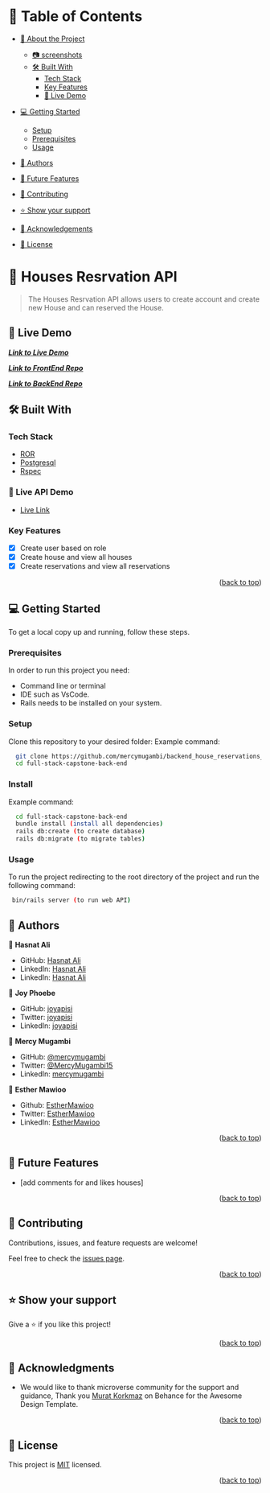 <a name="readme-top"></a>

# 📗 Table of Contents

- [📖 About the Project](#about-project)
  - [:camera: screenshots](#screenshots)
  - [🛠 Built With](#built-with)
    - [Tech Stack](#tech-stack)
    - [Key Features](#key-features)
    - [🚀 Live Demo](#live-demo)
- [💻 Getting Started](#getting-started)
  - [Setup](#setup)
  - [Prerequisites](#prerequisites)
  - [Usage](#usage)
- [👥 Authors](#authors)
- [🔭 Future Features](#future-features)
- [🤝 Contributing](#contributing)
- [⭐️ Show your support](#support)
- [🙏 Acknowledgements](#acknowledgements)

- [📝 License](#license)

# 🏥 Houses Resrvation API <a name="about-project"></a>

> The Houses Resrvation API allows users to create account and create new House and can reserved the House.

## 🚀 Live Demo <a name="live-demo"></a>

***[Link to Live Demo](https://houses-reservation-frontend-git-dev-hasnatking1947-gmailcom.vercel.app/homepage)***

***[Link to FrontEnd Repo](https://github.com/hasnatali1947/Houses_reservation-frontend)***

***[Link to BackEnd Repo](https://github.com/hasnatali1947/houses_reservation_backend)***

## 🛠 Built With <a name="built-with"></a>

### Tech Stack <a name="tech-stack"></a>

- <a href="https://www.ruby-lang.org/es/">ROR</a>
- <a href="https://www.postgresql.org/">Postgresql</a>
- <a href="https://rspec.info/">Rspec</a>

### :rocket: Live API Demo <a name="live-demo"></a>

  - <a href="">Live Link</a>

### Key Features <a name="key-features"></a>

- [x] Create user based on role
- [x] Create house and view all houses
- [x] Create reservations and view all reservations

<p align="right">(<a href="#readme-top">back to top</a>)</p>

## 💻 Getting Started <a name="getting-started"></a>

To get a local copy up and running, follow these steps.

### Prerequisites

In order to run this project you need:

- Command line or terminal
- IDE such as VsCode.
- Rails needs to be installed on your system.

### Setup

Clone this repository to your desired folder:
Example command:

```sh
  git clone https://github.com/mercymugambi/backend_house_reservations_rails_app.git
  cd full-stack-capstone-back-end

```

### Install

Example command:

```sh
  cd full-stack-capstone-back-end
  bundle install (install all dependencies)
  rails db:create (to create database)
  rails db:migrate (to migrate tables)

```

### Usage

To run the project redirecting to the root directory of the project and run the following command:

```sh
 bin/rails server (to run web API)

```

## 👥 Authors <a name="authors"></a>

👤 **Hasnat Ali**

- GitHub: [Hasnat Ali](https://github.com/hasnatali1947)
- LinkedIn: [Hasnat Ali](https://www.linkedin.com/in/hasnattali/)
- LinkedIn: [Hasnat Ali](https://twitter.com/hasnatking1947)
  
👥 **Joy Phoebe**

- GitHub: [joyapisi](https://github.com/joyapisi)
- Twitter: [joyapisi](https://twitter.com/joyphoebe300)
- LinkedIn: [joyapisi](https://www.linkedin.com/in/joyapisi/)
  
👥 **Mercy Mugambi**

- GitHub: [@mercymugambi](https://github.com/mercymugambi)
- Twitter: [@MercyMugambi15](https://twitter.com/MercyMugambi15)
- LinkedIn: [mercymugambi](https://www.linkedin.com/in/mercymugambi)

👤 **Esther Mawioo**

- Github: [EstherMawioo](https://github.com/mumo-esther/mumo-esther)
- Twitter: [EstherMawioo](https://twitter.com/EstherMawioo)
- LinkedIn: [EstherMawioo](https://www.linkedin.com/in/esther-mawioo-58b636225/)
  
<p align="right">(<a href="#readme-top">back to top</a>)</p>

## 🔭 Future Features <a name="future-features"></a>

- [add comments for and likes houses]

<p align="right">(<a href="#readme-top">back to top</a>)</p>

## 🤝 Contributing <a name="contributing"></a>

Contributions, issues, and feature requests are welcome!

Feel free to check the [issues page](https://github.com/mercymugambi/backend_house_reservations_rails_app/issues).

<p align="right">(<a href="#readme-top">back to top</a>)</p>

## ⭐️ Show your support <a name="support"></a>

Give a ⭐️ if you like this project!

<p align="right">(<a href="#readme-top">back to top</a>)</p>

## 🙏 Acknowledgments <a name="acknowledgements"></a>

-  We would like to thank microverse community for the support and guidance, Thank you [Murat Korkmaz](https://www.behance.net/muratk)  on Behance for the Awesome Design Template.

<p align="right">(<a href="#readme-top">back to top</a>)</p>

## 📝 License <a name="license"></a>

This project is [MIT](./LICENSE) licensed.

<p align="right">(<a href="#readme-top">back to top</a>)</p>
